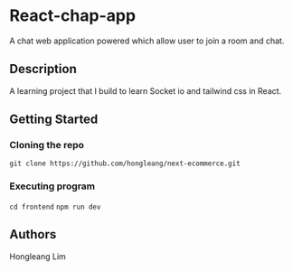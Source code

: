 # React-chap-app

A chat web application powered which allow user to join a room and chat.

## Description

A learning project that I build to learn Socket io and tailwind css in React.

## Getting Started

### Cloning the repo
`git clone https://github.com/hongleang/next-ecommerce.git`


### Executing program
`cd frontend`
`npm run dev`

## Authors

Hongleang Lim

